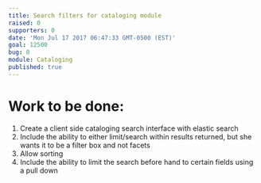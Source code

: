 ```yaml
---
title: Search filters for cataloging module
raised: 0
supporters: 0
date: 'Mon Jul 17 2017 06:47:33 GMT-0500 (EST)'
goal: 12500
bug: 0
module: Cataloging
published: true
---
```


# Work to be done:
1. Create a client side cataloging search interface with elastic search
1. Include the ability to either limit/search within results returned, but she wants it to be a filter box and not facets
1. Allow sorting
1. Include the ability to limit the search before hand to certain fields using a pull down
